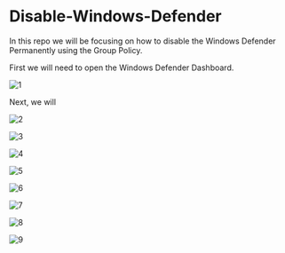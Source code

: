 # Disable-Windows-Defender

In this repo we will be focusing on how to disable the Windows Defender Permanently using the Group Policy.

First we will need to open the Windows Defender Dashboard.

![1](https://user-images.githubusercontent.com/62459950/79939175-09982b00-847c-11ea-980b-a13be7ef3414.png)

Next, we will 

![2](https://user-images.githubusercontent.com/62459950/79939226-2fbdcb00-847c-11ea-93a1-f507e6c40786.png)

![3](https://user-images.githubusercontent.com/62459950/79939252-3f3d1400-847c-11ea-9dd1-8f6239aaa58a.png)

![4](https://user-images.githubusercontent.com/62459950/79939288-524fe400-847c-11ea-8a26-246a02e8d1e6.png)

![5](https://user-images.githubusercontent.com/62459950/79939327-76abc080-847c-11ea-938e-4af35900b7f5.png)

![6](https://user-images.githubusercontent.com/62459950/79939400-a35fd800-847c-11ea-9886-139aa403ffbf.png)

![7](https://user-images.githubusercontent.com/62459950/79939431-b96d9880-847c-11ea-9001-37521c6c3555.png)

![8](https://user-images.githubusercontent.com/62459950/79939460-c8ece180-847c-11ea-9fd1-b55dc00c339e.png)

![9](https://user-images.githubusercontent.com/62459950/79939486-ddc97500-847c-11ea-8925-db944756a5bb.png)
